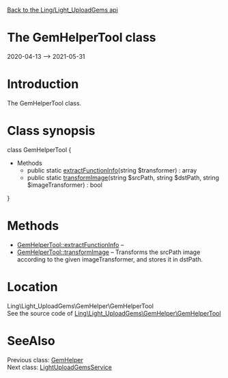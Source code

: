 [Back to the Ling/Light_UploadGems api](https://github.com/lingtalfi/Light_UploadGems/blob/master/doc/api/Ling/Light_UploadGems.md)



The GemHelperTool class
================
2020-04-13 --> 2021-05-31






Introduction
============

The GemHelperTool class.



Class synopsis
==============


class <span class="pl-k">GemHelperTool</span>  {

- Methods
    - public static [extractFunctionInfo](https://github.com/lingtalfi/Light_UploadGems/blob/master/doc/api/Ling/Light_UploadGems/GemHelper/GemHelperTool/extractFunctionInfo.md)(string $transformer) : array
    - public static [transformImage](https://github.com/lingtalfi/Light_UploadGems/blob/master/doc/api/Ling/Light_UploadGems/GemHelper/GemHelperTool/transformImage.md)(string $srcPath, string $dstPath, string $imageTransformer) : bool

}






Methods
==============

- [GemHelperTool::extractFunctionInfo](https://github.com/lingtalfi/Light_UploadGems/blob/master/doc/api/Ling/Light_UploadGems/GemHelper/GemHelperTool/extractFunctionInfo.md) &ndash; 
- [GemHelperTool::transformImage](https://github.com/lingtalfi/Light_UploadGems/blob/master/doc/api/Ling/Light_UploadGems/GemHelper/GemHelperTool/transformImage.md) &ndash; Transforms the srcPath image according to the given imageTransformer, and stores it in dstPath.





Location
=============
Ling\Light_UploadGems\GemHelper\GemHelperTool<br>
See the source code of [Ling\Light_UploadGems\GemHelper\GemHelperTool](https://github.com/lingtalfi/Light_UploadGems/blob/master/GemHelper/GemHelperTool.php)



SeeAlso
==============
Previous class: [GemHelper](https://github.com/lingtalfi/Light_UploadGems/blob/master/doc/api/Ling/Light_UploadGems/GemHelper/GemHelper.md)<br>Next class: [LightUploadGemsService](https://github.com/lingtalfi/Light_UploadGems/blob/master/doc/api/Ling/Light_UploadGems/Service/LightUploadGemsService.md)<br>

